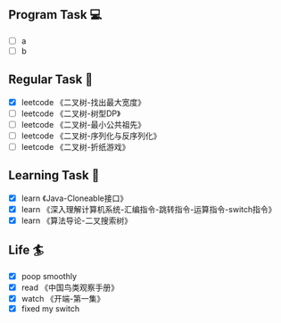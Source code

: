 

## Program Task  💻
- [ ] a
- [ ] b

## Regular Task  🤡
- [x] leetcode 《二叉树-找出最大宽度》
- [ ] leetcode 《二叉树-树型DP》
- [ ] leetcode 《二叉树-最小公共祖先》
- [ ] leetcode 《二叉树-序列化与反序列化》
- [ ] leetcode 《二叉树-折纸游戏》

## Learning Task 🎯
- [x] learn 《Java-Cloneable接口》
- [x] learn 《深入理解计算机系统-汇编指令-跳转指令-运算指令-switch指令》
- [x] learn 《算法导论-二叉搜索树》

## Life 🏄
- [x] poop smoothly
- [x] read 《中国鸟类观察手册》
- [x] watch 《开端-第一集》
- [x] fixed my switch